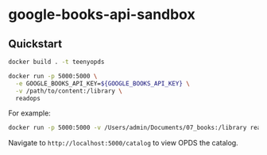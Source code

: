 # google-books-api-sandbox

## Quickstart

```bash
docker build . -t teenyopds
```

```bash
docker run -p 5000:5000 \
  -e GOOGLE_BOOKS_API_KEY=${GOOGLE_BOOKS_API_KEY} \
  -v /path/to/content:/library \
  readops
```

For example:

```bash
docker run -p 5000:5000 -v /Users/admin/Documents/07_books:/library readops
```

Navigate to `http://localhost:5000/catalog` to view OPDS the catalog.
